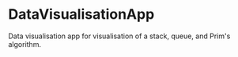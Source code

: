 # DataVisualisationApp
Data visualisation app for visualisation of a stack, queue, and Prim's algorithm.
